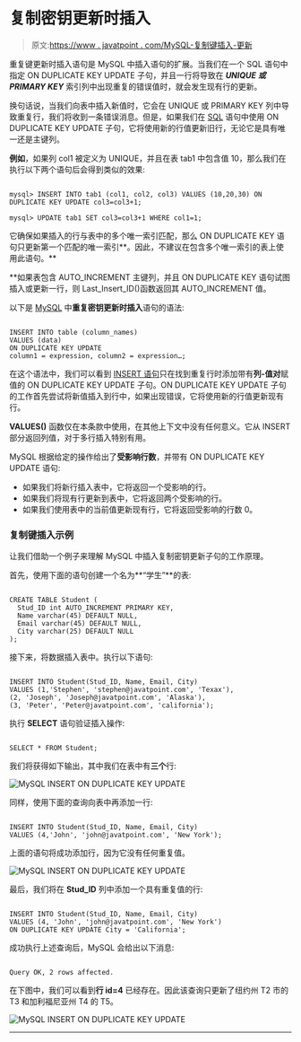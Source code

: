 # 复制密钥更新时插入

> 原文:[https://www . javatpoint . com/MySQL-复制键插入-更新](https://www.javatpoint.com/mysql-insert-on-duplicate-key-update)

重复键更新时插入语句是 MySQL 中插入语句的扩展。当我们在一个 SQL 语句中指定 ON DUPLICATE KEY UPDATE 子句，并且一行将导致在 ***UNIQUE 或 PRIMARY KEY*** 索引列中出现重复的错误值时，就会发生现有行的更新。

换句话说，当我们向表中插入新值时，它会在 UNIQUE 或 PRIMARY KEY 列中导致重复行，我们将收到一条错误消息。但是，如果我们在 [SQL](https://www.javatpoint.com/sql-tutorial) 语句中使用 ON DUPLICATE KEY UPDATE 子句，它将使用新的行值更新旧行，无论它是具有唯一还是主键列。

**例如**，如果列 col1 被定义为 UNIQUE，并且在表 tab1 中包含值 10，那么我们在执行以下两个语句后会得到类似的效果:

```

mysql> INSERT INTO tab1 (col1, col2, col3) VALUES (10,20,30) ON DUPLICATE KEY UPDATE col3=col3+1;

mysql> UPDATE tab1 SET col3=col3+1 WHERE col1=1;

```

它确保如果插入的行与表中的多个唯一索引匹配，那么 ON DUPLICATE KEY 语句只更新第一个匹配的唯一索引**。因此，不建议在包含多个唯一索引的表上使用此语句。**

 **如果表包含 AUTO_INCREMENT 主键列，并且 ON DUPLICATE KEY 语句试图插入或更新一行，则 Last_Insert_ID()函数返回其 AUTO_INCREMENT 值。

以下是 [MySQL](https://www.javatpoint.com/mysql-tutorial) 中**重复密钥更新时插入**语句的语法:

```

INSERT INTO table (column_names)
VALUES (data)
ON DUPLICATE KEY UPDATE 
column1 = expression, column2 = expression…;

```

在这个语法中，我们可以看到 [INSERT 语句](https://www.javatpoint.com/mysql-insert)只在找到重复行时添加带有**列-值对**赋值的 ON DUPLICATE KEY UPDATE 子句。ON DUPLICATE KEY UPDATE 子句的工作首先尝试将新值插入到行中，如果出现错误，它将使用新的行值更新现有行。

**VALUES()** 函数仅在本条款中使用，在其他上下文中没有任何意义。它从 INSERT 部分返回列值，对于多行插入特别有用。

MySQL 根据给定的操作给出了**受影响行数**，并带有 ON DUPLICATE KEY UPDATE 语句:

*   如果我们将新行插入表中，它将返回一个受影响的行。
*   如果我们将现有行更新到表中，它将返回两个受影响的行。
*   如果我们使用表中的当前值更新现有行，它将返回受影响的行数 0。

### 复制键插入示例

让我们借助一个例子来理解 MySQL 中插入复制密钥更新子句的工作原理。

首先，使用下面的语句创建一个名为**“学生”**的表:

```

CREATE TABLE Student (
  Stud_ID int AUTO_INCREMENT PRIMARY KEY,
  Name varchar(45) DEFAULT NULL,
  Email varchar(45) DEFAULT NULL,
  City varchar(25) DEFAULT NULL
);

```

接下来，将数据插入表中。执行以下语句:

```

INSERT INTO Student(Stud_ID, Name, Email, City) 
VALUES (1,'Stephen', 'stephen@javatpoint.com', 'Texax'), 
(2, 'Joseph', 'Joseph@javatpoint.com', 'Alaska'), 
(3, 'Peter', 'Peter@javatpoint.com', 'california');

```

执行 **SELECT** 语句验证插入操作:

```

SELECT * FROM Student;

```

我们将获得如下输出，其中我们在表中有**三个**行:

![MySQL INSERT ON DUPLICATE KEY UPDATE](../Images/39cb6fc7497a657058e1da789b8db237.png)

同样，使用下面的查询向表中再添加一行:

```

INSERT INTO Student(Stud_ID, Name, Email, City) 
VALUES (4,'John', 'john@javatpoint.com', 'New York');

```

上面的语句将成功添加行，因为它没有任何重复值。

![MySQL INSERT ON DUPLICATE KEY UPDATE](../Images/0bb5bf599570b2aabdc968244d2bda8c.png)

最后，我们将在 **Stud_ID** 列中添加一个具有重复值的行:

```

INSERT INTO Student(Stud_ID, Name, Email, City) 
VALUES (4, 'John', 'john@javatpoint.com', 'New York')
ON DUPLICATE KEY UPDATE City = 'California';

```

成功执行上述查询后，MySQL 会给出以下消息:

```

Query OK, 2 rows affected.

```

在下图中，我们可以看到**行 id=4** 已经存在。因此该查询只更新了纽约州 T2 市的 T3 和加利福尼亚州 T4 的 T5。

![MySQL INSERT ON DUPLICATE KEY UPDATE](../Images/8941ab387eecb21c063cca9bf219ed9f.png)

* * ***